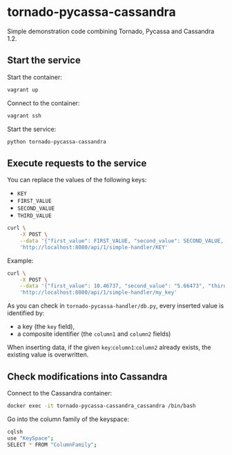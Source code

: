 # tornado-pycassa-cassandra

Simple demonstration code combining Tornado, Pycassa and Cassandra 1.2.

## Start the service

Start the container:

```bash
vagrant up
```

Connect to the container:

```bash
vagrant ssh
```

Start the service:

```bash
python tornado-pycassa-cassandra
```

## Execute requests to the service

You can replace the values of the following keys:
 * `KEY`
 * `FIRST_VALUE`
 * `SECOND_VALUE`
 * `THIRD_VALUE`

```bash
curl \
    -X POST \
    --data '{"first_value": FIRST_VALUE, "second_value": SECOND_VALUE, "third_value": THIRD_VALUE}' \
    'http://localhost:8080/api/1/simple-handler/KEY'
```

Example:

```bash
curl \
    -X POST \
    --data '{"first_value": 10.46737, "second_value": "5.66473", "third_value": "hello"}' \
    'http://localhost:8080/api/1/simple-handler/my_key'
```

As you can check in `tornado-pycassa-handler/db.py`,
every inserted value is identified by:
 * a key (the `key` field),
 * a composite identifier (the `column1` and `column2` fields)

When inserting data, if the given `key`:`column1`:`column2` already exists,
the existing value is overwritten.


## Check modifications into Cassandra

Connect to the Cassandra container:

```bash
docker exec -it tornado-pycassa-cassandra_cassandra /bin/bash
```

Go into the column family of the keyspace:

```bash
cqlsh
use "KeySpace";
SELECT * FROM "ColumnFamily";
```

